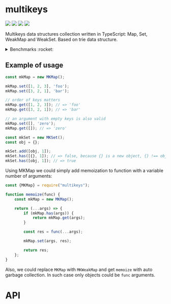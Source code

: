 # multikeys

[![](https://img.shields.io/npm/v/multikeys)](https://www.npmjs.com/package/multikeys)
![](https://img.shields.io/github/workflow/status/minhir/multikeys/NodeCI)
[![](https://img.shields.io/coveralls/github/Minhir/multikeys)](https://coveralls.io/github/Minhir/multikeys)
![](https://img.shields.io/github/license/minhir/multikeys?color=blue)

Multikeys data structures collection written in TypeScript: Map, Set, WeakMap and WeakSet. Based on trie data structure.

<details>
    <summary>Benchmarks :rocket:</summary>

Benchmarks are located in `./benchmark` directory.  You can modify `./benchmark/index.js` and run `npm i && npm start` to test your own use cases.

Results of calling `set` and `get` with random data (and random number of keys). You can find benchmark code in  `./benchmark/index.js`.

## Maximum number of keys is 10

| package                                                      | set and get (ops/sec) | normalized on `many-keys-map` |
|--------------------------------------------------------------|-----------------------|-------------------------------|
| [multikeymap](https://www.npmjs.com/package/multikeymap)     |       1.37 ±19.20%    | 0                             |
| [many-keys-map](https://www.npmjs.com/package/many-keys-map) |  27 795 ±0.84%        | 1                             |
| [multikey](https://www.npmjs.com/package/multikey)           |  79 355 ±1.37%        | 2.85                          |
| [multikey-map](https://www.npmjs.com/package/multikey-map)   | 153 616 ±1.32%        | 5.52                          |
| **multikeys**                                                | 185 565 ±1.70%        | 6.67                          |

## Maximum number of keys is 100

| package                                                      | set and get (ops/sec) | normalized on `many-keys-map` |
|--------------------------------------------------------------|-----------------------|-------------------------------|
| [multikeymap](https://www.npmjs.com/package/multikeymap)     | fall with OOM         | -                              |
| [many-keys-map](https://www.npmjs.com/package/many-keys-map) |  7 120 ±0.92%         | 1                              |
| [multikey](https://www.npmjs.com/package/multikey)           | 10 830 ±1.35%         | 1.52                           |
| [multikey-map](https://www.npmjs.com/package/multikey-map)   | 29 635 ±1.26%         | 4.16                           |
| **multikeys**                                                | 43 394 ±1.52%         | 6.09                           |

</details>

## Example of usage

```javascript
const mkMap = new MKMap();

mkMap.set([1, 2, 3], 'foo');
mkMap.set([3, 2, 1], 'bar');

// order of keys matters
mkMap.get([1, 2, 3]); // => 'foo'
mkMap.get([3, 2, 1]); // => 'bar'

// an argument with empty keys is also valid
mkMap.set([], 'zero');
mkMap.get([]); // => 'zero'
```

```javascript
const mkSet = new MKSet();
const obj = {};

mkSet.add([obj, 1]);
mkSet.has([{}, 1]); // => false, because {} is a new object, {} !== obj
mkSet.has([obj, 1]); // => true
```

Using MKMap we could simply add memoization to function with a variable number of arguments:

```javascript
const {MKMap} = require("multikeys");

function memoize(func) {
    const mkMap = new MKMap();

    return (...args) => {
        if (mkMap.has(args)) {
            return mkMap.get(args);
        }

        const res = func(...args);

        mkMap.set(args, res);

        return res;
    };
}
```

Also, we could replace `MKMap` with `MKWeakMap` and get `memoize` with auto garbage collection. In such case only objects could be `func` arguments.

# API
